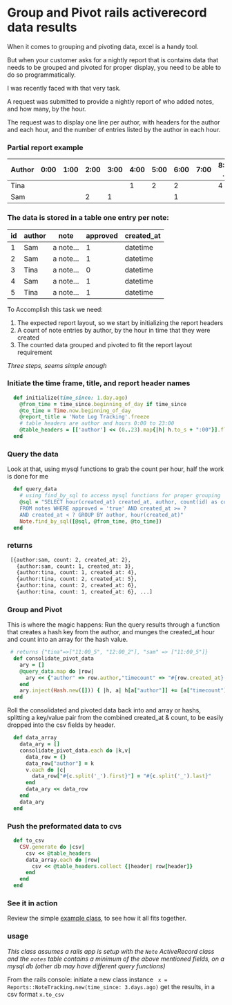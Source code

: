 # Group and Pivot rails activerecord data results

When it comes to grouping and pivoting data, excel is a handy tool.

But when your customer asks for a nightly report that is contains data that needs to be grouped and pivoted for proper display, you need to be able to do so programmatically.

I was recently faced with that very task.

A request was submitted to provide a nightly report of who added notes, and how many, by the hour.

The request was to display one line per author, with headers for the author and each hour, and the number of entries listed by the author in each hour.

### Partial report example

| Author | 0:00 | 1:00 | 2:00 | 3:00 | 4:00 | 5:00 | 6:00 | 7:00 | 8:00 … |
| --- | --- | --- | --- | --- | --- | --- | --- | --- | --- |
| Tina |   |   |   |   | 1 | 2 | 2 |   | 4 |
| Sam |   |   | 2 | 1 |   |   | 1 |   |   |


### The data is stored in a table one entry per note:
| id | author | note | approved | created\_at |
| --- | --- | --- | --- | --- |
| 1 | Sam | a note… | 1 | datetime |
| 2 | Sam | a note… | 1 | datetime |
| 3 | Tina | a note… | 0 | datetime |
| 4 | Sam | a note… | 1 | datetime |
| 5 | Tina | a note… | 1 | datetime |

To Accomplish this task we need:
1. The expected report layout, so we start by initializing the report headers
2. A count of note entries by author, by the hour in time that they were created
3. The counted data grouped and pivoted to fit the report layout requirement

_Three steps, seems simple enough_

### Initiate the time frame, title, and report header names

```ruby
  def initialize(time_since: 1.day.ago)
    @from_time = time_since.beginning_of_day if time_since
    @to_time = Time.now.beginning_of_day
    @report_title = 'Note Log Tracking'.freeze
    # table headers are author and hours 0:00 to 23:00
    @table_headers = [['author'] << (0..23).map{|h| h.to_s + ":00"}].flatten
  end
```

### Query the data 
Look at that, using mysql functions to grab the count per hour, half the work is done for me 
``` ruby
  def query_data
    # using find_by_sql to access mysql functions for proper grouping
    @sql = "SELECT hour(created_at) created_at, author, count(id) as count 
    FROM notes WHERE approved = 'true' AND created_at >= ? 
    AND created_at < ? GROUP BY author, hour(created_at)"
    Note.find_by_sql([@sql, @from_time, @to_time])
  end
```
### returns
```sh
 [{author:sam, count: 2, created_at: 2}, 
   {author:sam, count: 1, created_at: 3}, 
   {author:tina, count: 1, created_at: 4},
   {author:tina, count: 2, created_at: 5},
   {author:tina, count: 2, created_at: 6},
   {author:tina, count: 1, created_at: 6}, ...]
```

### Group and Pivot
This is where the magic happens:
Run the query results through a function that creates a hash key from the author, and munges the created_at hour and count into an array for the hash value.

``` ruby
 # returns {"tina"=>["11:00_5", "12:00_2"], "sam" => ["11:00_5"]}
  def consolidate_pivot_data
    ary = []
    @query_data.map do |row|
      ary << {"author" => row.author,"timecount" => "#{row.created_at}:00_#{row.count}"}
    end
    ary.inject(Hash.new([])) { |h, a| h[a["author"]] += [a["timecount"]]; h }
  end
```
Roll the consolidated and pivoted data back into and array or hashs, splitting a key/value pair from the combined created_at & count, to be easily dropped into the csv fields by header.
```ruby
  def data_array
    data_ary = []
    consolidate_pivot_data.each do |k,v|
      data_row = {}
      data_row["author"] = k
      v.each do |c|
        data_row["#{c.split('_').first}"] = "#{c.split('_').last}"
      end
      data_ary << data_row
    end
    data_ary
  end
```
### Push the preformated data to cvs
```ruby
  def to_csv
    CSV.generate do |csv|
      csv << @table_headers
      data_array.each do |row|
        csv << @table_headers.collect {|header| row[header]}
      end
    end
  end
```

### See it in action
Review the simple [example class](https://github.com/tinabme/group-n-pivot-activerecord-data/blob/master/note_tracking.rb), to see how it all fits together.

### usage
_This class assumes a rails app is setup with the `Note` ActiveRecord class and the `notes` table contains a minimum of the above mentioned fields, on a mysql db (other db may have different query functions)_

From the rails console:
initiate a new class instance 
``` x = Reports::NoteTracking.new(time_since: 3.days.ago)```
get the results, in a csv format
``` x.to_csv ```







